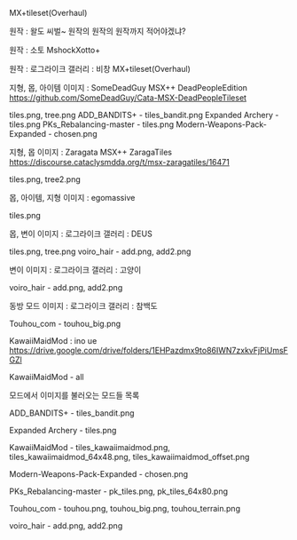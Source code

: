  
MX+tileset(Overhaul)

원작 : 왈도
씨벌~ 원작의 원작의 원작까지 적어야겠냐?


원작 : 소토
MshockXotto+


원작 : 로그라이크 갤러리 : 비창
MX+tileset(Overhaul)


지형, 몹, 아이템 이미지 : SomeDeadGuy
MSX++ DeadPeopleEdition
https://github.com/SomeDeadGuy/Cata-MSX-DeadPeopleTileset

tiles.png, tree.png
ADD_BANDITS+ - tiles_bandit.png
Expanded Archery - tiles.png
PKs_Rebalancing-master - tiles.png
Modern-Weapons-Pack-Expanded - chosen.png


지형, 몹 이미지 : Zaragata
MSX++ ZaragaTiles
https://discourse.cataclysmdda.org/t/msx-zaragatiles/16471

tiles.png, tree2.png


몹, 아이템, 지형 이미지 : egomassive

tiles.png


몹, 변이 이미지 : 로그라이크 갤러리 : DEUS

tiles.png, tree.png
voiro_hair - add.png, add2.png


변이 이미지 : 로그라이크 갤러리 : 고양이

voiro_hair - add.png, add2.png


동방 모드 이미지 : 로그라이크 갤러리 : 참백도

Touhou_com - touhou_big.png


KawaiiMaidMod : ino ue
https://drive.google.com/drive/folders/1EHPazdmx9to86IWN7zxkvFjPiUmsFGZl

KawaiiMaidMod - all


모드에서 이미지를 불러오는 모드들 목록

ADD_BANDITS+ - tiles_bandit.png

Expanded Archery - tiles.png

KawaiiMaidMod - tiles_kawaiimaidmod.png, tiles_kawaiimaidmod_64x48.png, tiles_kawaiimaidmod_offset.png

Modern-Weapons-Pack-Expanded - chosen.png

PKs_Rebalancing-master - pk_tiles.png, pk_tiles_64x80.png

Touhou_com - touhou.png, touhou_big.png, touhou_terrain.png

voiro_hair - add.png, add2.png
